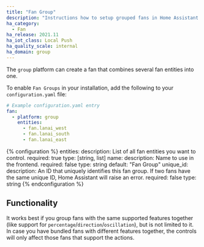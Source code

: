 ```yaml
---
title: "Fan Group"
description: "Instructions how to setup grouped fans in Home Assistant."
ha_category:
  - Fan
ha_release: 2021.11
ha_iot_class: Local Push
ha_quality_scale: internal
ha_domain: group
---
```


The `group` platform can create a fan that combines several fan entities into one.

To enable `Fan Groups` in your installation, add the following to your `configuration.yaml` file:

```yaml
# Example configuration.yaml entry
fan:
  - platform: group
    entities:
      - fan.lanai_west
      - fan.lanai_south
      - fan.lanai_east
```

{% configuration %}
entities:
  description: List of all fan entities you want to control.
  required: true
  type: [string, list]
name:
  description: Name to use in the frontend.
  required: false
  type: string
  default: "Fan Group"
unique_id:
  description: An ID that uniquely identifies this fan group. If two fans have the same unique ID, Home Assistant will raise an error.
  required: false
  type: string
{% endconfiguration %}

## Functionality

It works best if you group fans with the same supported features together (like support for `percentage`/`direction`/`oscillation`), but is not limited to it. In case you have bundled fans with different features together, the controls will only affect those fans that support the actions.
